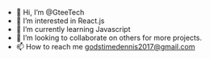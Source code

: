- 👋 Hi, I’m @GteeTech
- 👀 I’m interested in React.js
- 🌱 I’m currently learning Javascript
- 💞️ I’m looking to collaborate on others for more projects.
- 📫 How to reach me godstimedennis2017@gmail.com

<!---
GteeTech/GteeTech is a ✨ special ✨ repository because its `README.md` (this file) appears on your GitHub profile.
You can click the Preview link to take a look at your changes.
--->
